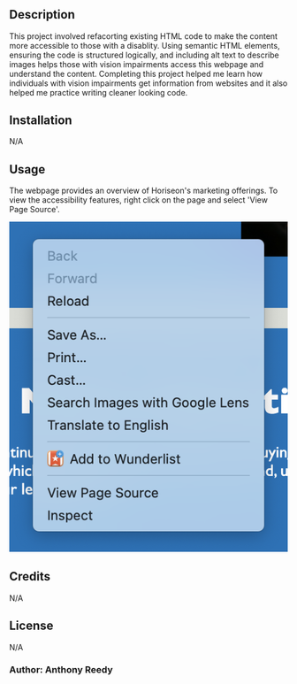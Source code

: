 # <Accessibility Challenge>

## Description

This project involved refacorting existing HTML code to make the content more accessible to those with a disablity. Using semantic HTML elements, ensuring the code is structured logically, and including alt text to describe images helps those with vision impairments access this webpage and understand the content. Completing this project helped me learn how individuals with vision impairments get information from websites and it also helped me practice writing cleaner looking code.  


## Installation

N/A

## Usage

The webpage provides an overview of Horiseon's marketing offerings. To view the accessibility features, right click on the page and select 'View Page Source'.

![Screen shot of how to view page source](assets/images/Screen-Shot-01.png)

## Credits

N/A

## License

N/A

### Author: Anthony Reedy